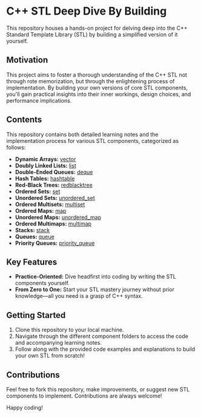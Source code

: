 # C++ STL Deep Dive By Building

This repository houses a hands-on project for delving deep into the C++ Standard Template Library (STL) by building a simplified version of it yourself.

## Motivation

This project aims to foster a thorough understanding of the C++ STL not through rote memorization, but through the enlightening process of implementation. By building your own versions of core STL components, you'll gain practical insights into their inner workings, design choices, and performance implications.

## Contents

This repository contains both detailed learning notes and the implementation process for various STL components, categorized as follows:

- **Dynamic Arrays:** [vector](./vector/vecor.md)
- **Doubly Linked Lists:** [list](./list/list.md)
- **Double-Ended Queues:** [deque](./deque/deque.md)
- **Hash Tables:** [hashtable](./hashtable/hashtable.md)
- **Red-Black Trees:** [redblacktree](./redblacktree/redblacktree.md)
- **Ordered Sets:** [set](./set/set.md)
- **Unordered Sets:** [unordered_set](./unordered_set/unordered_set.md)
- **Ordered Multisets:** [multiset](./multiset/multiset.md)
- **Ordered Maps:** [map](./map)
- **Unordered Maps:** [unordered_map](./unordered_map)
- **Ordered Multimaps:** [multimap](./multimap)
- **Stacks:** [stack](./stack)
- **Queues:** [queue](./queue)
- **Priority Queues:** [priority_queue](./priority_queue)

## Key Features

* **Practice-Oriented:** Dive headfirst into coding by writing the STL components yourself.
* **From Zero to One:**  Start your STL mastery journey without prior knowledge—all you need is a grasp of C++ syntax. 

## Getting Started

1. Clone this repository to your local machine.
2. Navigate through the different component folders to access the code and accompanying learning notes.
3. Follow along with the provided code examples and explanations to build your own STL from scratch!

## Contributions

Feel free to fork this repository, make improvements, or suggest new STL components to implement.  Contributions are always welcome! 

Happy coding!
